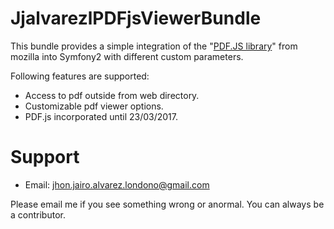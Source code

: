 JjalvarezlPDFjsViewerBundle
===========================

This bundle provides a simple integration of the "[PDF.JS library](https://github.com/mozilla/pdf.js)" from mozilla into Symfony2 with different custom parameters.

Following features are supported:
* Access to pdf outside from web directory.
* Customizable pdf viewer options.
* PDF.js incorporated until 23/03/2017.

Support
=======

* Email: jhon.jairo.alvarez.londono@gmail.com

Please email me if you see something wrong or anormal.
You can always be a contributor.